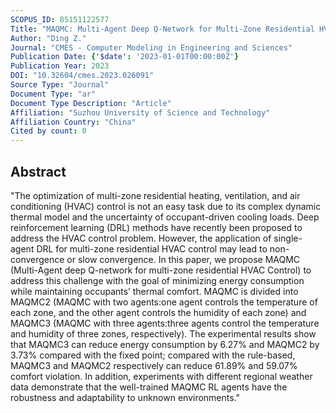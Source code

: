 ```yaml
---
SCOPUS_ID: 85151122577
Title: "MAQMC: Multi-Agent Deep Q-Network for Multi-Zone Residential HVAC Control"
Author: "Ding Z."
Journal: "CMES - Computer Modeling in Engineering and Sciences"
Publication Date: {'$date': '2023-01-01T00:00:00Z'}
Publication Year: 2023
DOI: "10.32604/cmes.2023.026091"
Source Type: "Journal"
Document Type: "ar"
Document Type Description: "Article"
Affiliation: "Suzhou University of Science and Technology"
Affiliation Country: "China"
Cited by count: 0
---
```


## Abstract
"The optimization of multi-zone residential heating, ventilation, and air conditioning (HVAC) control is not an easy task due to its complex dynamic thermal model and the uncertainty of occupant-driven cooling loads. Deep reinforcement learning (DRL) methods have recently been proposed to address the HVAC control problem. However, the application of single-agent DRL for multi-zone residential HVAC control may lead to non-convergence or slow convergence. In this paper, we propose MAQMC (Multi-Agent deep Q-network for multi-zone residential HVAC Control) to address this challenge with the goal of minimizing energy consumption while maintaining occupants’ thermal comfort. MAQMC is divided into MAQMC2 (MAQMC with two agents:one agent controls the temperature of each zone, and the other agent controls the humidity of each zone) and MAQMC3 (MAQMC with three agents:three agents control the temperature and humidity of three zones, respectively). The experimental results show that MAQMC3 can reduce energy consumption by 6.27% and MAQMC2 by 3.73% compared with the fixed point; compared with the rule-based, MAQMC3 and MAQMC2 respectively can reduce 61.89% and 59.07% comfort violation. In addition, experiments with different regional weather data demonstrate that the well-trained MAQMC RL agents have the robustness and adaptability to unknown environments."
